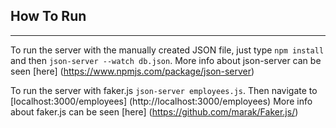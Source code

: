 ## How To Run
---

To run the server with the manually created JSON file, just type `npm install` and then `json-server --watch db.json`.
More info about json-server can be seen [here] (https://www.npmjs.com/package/json-server)

To run the server with faker.js `json-server employees.js`.
Then navigate to [localhost:3000/employees] (http://localhost:3000/employees)
More info about faker.js can be seen [here] (https://github.com/marak/Faker.js/) 